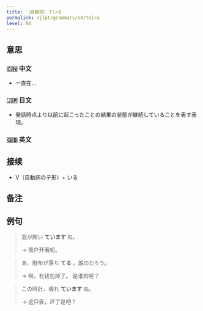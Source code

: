 ```yaml
---
title: （自動詞）ている
permalink: /jlpt/grammars/n4/teiru
level: N4
---
```


## 意思

### 🇨🇳 中文

- 一直在…

### 🇯🇵 日文

- 発話時点より以前に起こったことの結果の状態が継続していることを表す表現。

### 🇬🇧 英文


## 接续

- V（自動詞のテ形）+ いる

## 备注


## 例句

> 窓が開い **ています** ね。
>
> → 窗户开著呢。

> あ、財布が落ち **てる** 。誰のだろう。
>
> → 啊，有钱包掉了。 是谁的呢？

> この時計、壊れ **ています** ね。
>
> → 这只表，坏了是吧？

